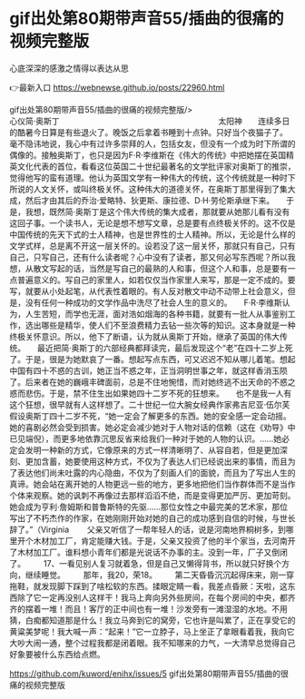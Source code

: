 # gif出处第80期带声音55/插曲的很痛的视频完整版
心底深深的感激之情得以表达从思

👉最新入口 https://webnewse.github.io/posts/22960.html

gif出处第80期带声音55/插曲的很痛的视频完整版/>　　　　　　　　　　　　　　　　心仪简·奥斯丁　　　　　　　　　　　　　　　　　　　　太阳神　　连续多日的酷暑今日算是有些退火了。晚饭之后拿着书睡到十点钟。只好当个夜猫子了。　　毫不隐讳地说，我心中有过许多崇拜的人，包括女友，但没有一个成为时下所谓的偶像的。接触奥斯丁，也只是因为F·R·李维斯在《伟大的传统》中把她摆在英国精英文化代表的首位，看看这位英国二十世纪最著名的文学批评家对奥斯丁的推崇，觉得他写的蛮有道理。他认为英国文学有一种伟大的传统，这个传统就是一种时下所说的人文关怀，或叫终极关怀。这种伟大的道德关怀，在奥斯丁那里得到了集大成，然后才由其后的乔治·爱略特、狄更斯、康拉德、D·H·劳伦斯承继下来。　　于是，我想，既然简·奥斯丁是这个伟大传统的集大成者，那就要从她那儿看有没有这回子事。一个读书人，无论是想不想写文章，总是要有点终极关怀的。这不仅是中国传统的先天下式的士人精神，也是世界性的士人精神。所以，无论是什么样的文学式样，总是离不开这一层关怀的。设若没了这一层关怀，那就只有自己，只有自己，只写自己，还有什么读者呢？心中没有了读者，那又何必写东西呢？所以我想，从散文写起的话，当然是写自己的最熟的人和事，但这个人和事，总是要有一点普遍意义的。写自己的家里人，如若仅仅当作家里人来写，那是一定不成的。要写，就要从小处起笔，从代表性着眼的。有人反对散文中动不动带上社会意义，但是，没有任何一种成功的文学作品中洗尽了社会人生的意义的。　　F·R·李维斯认为，人生苦短，而学也无涯，面对浩如烟海的各种书籍，就要有一批人从事鉴别工作，选出哪些是精华，使人们不至浪费精力去钻一些次等的知识。这本身就是一种终极关怀意识。所以，他下了断语，认为就从奥斯丁开始，继承了英国的伟大传统。　　最近把简·奥斯丁的六部经典都拜读完，最后发现这个“老”在四十二岁上死了。于是，很是为她默哀了一番。想起写点东西，可又迟迟不知从哪儿着笔。想起中国有四十不惑的古训，她正当不惑之年，正当洞明世事之年，就这样香消玉陨了。后来者在她的巍峨丰碑面前，总是不住地惋惜，而对她终逃不出天命的不惑之惑而悲伤。于是，禁不住生出如果她四十二岁不死的狂想来。　　也不是我一人有这个狂想，很早就有人这样想了。二十世纪一位大腕女经典作家弗吉尼亚·伍尔芙假设奥斯丁四十二岁不死，“她一定会了解更多的东西。她的安全感一定会动摇。她的喜剧必然会受到损害。她必定会减少她对于人物对话的信赖（这在《劝导》中已见端倪），而更多地依靠沉思反省来给我们一种对于她的人物的认识。……她必定会发明一种新的方式，它像原来的方式一样清晰明了、从容自若，但是更加深刻、更加含蓄，她要使用这种方式，不仅为了表达人们已经说出来的事情，而且为了表达他们尚未吐露的内心隐曲，不仅为了刻画人们的面貌，而且为了写出人生的真谛。她会站在离开她的人物更远一些的地方，更多地把他们当作群体而不是当作个体来观察。她的讽刺不再像过去那样滔滔不绝，而是变得更加严厉、更加苛刻。她会成为亨利·詹姆斯和普鲁斯特的先驱……那位女性之中最完美的艺术家，那位写出了不朽杰作的作家，在她刚刚开始对她的自己的成功感到自信的时候，与世长辞了。”（Virginia
　　父亲又听信了一帮年轻人的话，说是河南地界桐树多，到哪里开个木材加工厂，肯定能赚大钱。于是，父亲又投资了他的半个家当，去河南开了木材加工厂。谁料想小青年们都是光说话不办事的主。没到一年，厂子又倒闭了。
　　17、一看见别人复习就着急，但是自己又懒得背书，所以就只好换个方向，继续睡觉。
　　那年，我20，荣18。
　　第二天昏昏沉沉起得床来，刚一穿拖鞋，就发现脚下踩到了啥松软的东西。揉眼定睛一看，我差点昏厥：天啦，这东西除了它一定再没别人这样干！我马上奔向另外些房间，在每个房间的中央，都齐齐的摆着一堆！而且！客厅的正中间也有一堆！沙发旁有一滩湿湿的水地。不用猜，白痴都知道那是什么！我立马奔到它的窝旁，它也许是叫累了，正在享受它的黄粱美梦呢！我大喊一声：“起来！”它一立脖子，马上坐正了拿眼看着我，我向它大吵大闹一通，整个过程我都是闭着眼。我不知哪来的力气，一大清早总觉得自己好象要被什么东西给点燃。

https://github.com/kuword/enihx/issues/5
gif出处第80期带声音55/插曲的很痛的视频完整版
